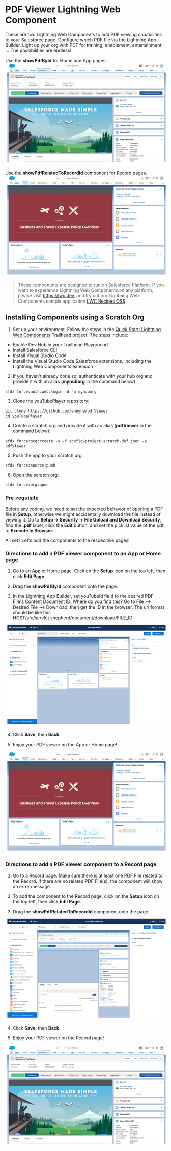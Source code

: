 # PDF Viewer Lightning Web Component

These are two Lightning Web Components to add PDF viewing capabilities to your Salesforce page. Configure which PDF file via the Lightning App Builder. Light up your org with PDF for training, enablement, entertainment ... The possibilities are endless!

Use the **showPdfById** for Home and App pages.
![PDF Viewer on Opportunity Record page](recordPage.png)

Use the **showPdfRelatedToRecordId** component for Record pages.
![PDF Viewer on Home page](homePage.png)

> These components are designed to run on Salesforce Platform. If you want to experience Lightning Web Components on any platform, please visit https://lwc.dev, and try out our Lightning Web Components sample application [LWC Recipes OSS](https://github.com/trailheadapps/lwc-recipes-oss).

## Installing Components using a Scratch Org

1. Set up your environment. Follow the steps in the [Quick Start: Lightning Web Components](https://trailhead.salesforce.com/content/learn/projects/quick-start-lightning-web-components/) Trailhead project. The steps include:

-   Enable Dev Hub in your Trailhead Playground
-   Install Salesforce CLI
-   Install Visual Studio Code
-   Install the Visual Studio Code Salesforce extensions, including the Lightning Web Components extension

2. If you haven't already done so, authenticate with your hub org and provide it with an alias (**myhuborg** in the command below):

```
sfdx force:auth:web:login -d -a myhuborg
```

3. Clone the youTubePlayer repository:

```
git clone https://github.com/annyhe/pdfViewer
cd youTubePlayer
```

4. Create a scratch org and provide it with an alias (**pdfViewer** in the command below):

```
sfdx force:org:create -s -f config/project-scratch-def.json -a pdfViewer
```

5. Push the app to your scratch org:

```
sfdx force:source:push
```

6. Open the scratch org:

```
sfdx force:org:open
```

### Pre-requisite
Before any coding, we need to set the expected behavior of opening a PDF file in **Setup**, otherwise we might accidentally download the file instead of viewing it. Go to **Setup → Security → File Upload and Download Security**, find the **.pdf** label, click the **Edit** button, and set the picklist value of the pdf to **Execute In Browser.**

All set? Let's add the components to the respecitive pages!

### Directions to add a PDF viewer component to an App or Home page

1. Go to an App or Home page. Click on the **Setup** icon on the top left, then click **Edit Page**.

2. Drag the **showPdfById** component onto the page.

3. In the Lightning App Builder, set youTubeId field to the desired PDF File's Content Document ID. Where do you find this? Go to File --> Desired File --> Download, then get the ID in the browser. The url format should be like this HOST/sfc/servlet.shepherd/document/download/FILE_ID

![Set the PDF File ID in App Builder](homePageConfig.png)

4. Click **Save**, then **Back**.

5. Enjoy your PDF viewer on the App or Home page!

![PDF Viewer on Home page](homePage.png)

### Directions to add a PDF viewer component to a Record page

1. Go to a Record page. Make sure there is at least one PDF File related to the Record. If there are no related PDF File(s), the component will show an error message.

2. To add the component to the Record page, click on the **Setup** icon on the top left, then click **Edit Page**.

3. Drag the **showPdfRelatedToRecordId** component onto the page.

![Add the PDF Viewer component in Lightning App Builder](recordPageConfig.png)

4. Click **Save**, then **Back**.

5. Enjoy your PDF viewer on the Record page!

![PDF Viewer on Opportunity Record page](recordPage.png)
